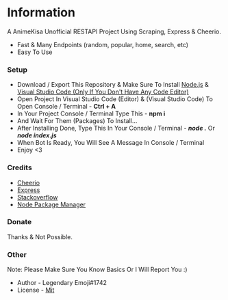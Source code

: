 # Information

A AnimeKisa Unofficial RESTAPI Project Using Scraping, Express & Cheerio.

- Fast & Many Endpoints (random, popular, home, search, etc)
- Easy To Use

### Setup

- Download / Export This Repository & Make Sure To Install [Node.js](https://nodejs.org/en/) & [Visual Studio Code (Only If You Don't Have Any Code Editor)](https://code.visualstudio.com/)
- Open Project In Visual Studio Code (Editor) & (Visual Studio Code) To Open Console / Terminal - **Ctrl + A**
- In Your Project Console / Terminal Type This - **npm i**
- And Wait For Them (Packages) To Install...
- After Installing Done, Type This In Your Console / Terminal - **_node ._** Or **_node index.js_**
- When Bot Is Ready, You Will See A Message In Console / Terminal
- Enjoy <3

### Credits

- [Cheerio](https://www.npmjs.com/package/cheerio)
- [Express](https://www.npmjs.com/package/express)
- [Stackoverflow](https://stackoverflow.com)
- [Node Package Manager](https://www.npmjs.com/)

### Donate

Thanks & Not Possible.

### Other

Note: Please Make Sure You Know Basics Or I Will Report You :)

- Author - Legendary Emoji#1742
- License - [Mit](https://github.com/LegendaryEmoji/animekisa-api/blob/master/LICENSE)